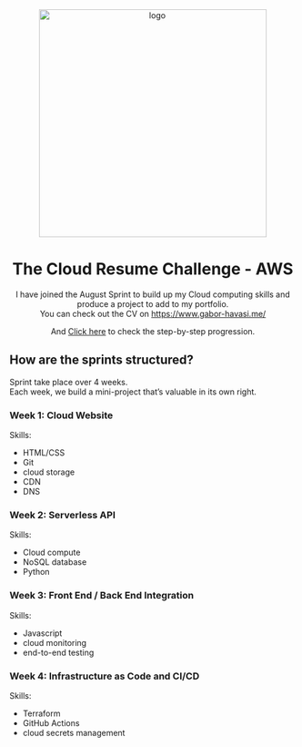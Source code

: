 <div align="center">
    <img src="https://i.ibb.co/VqwYV9X/cloudresulechallenge.png" alt="logo" width="400"/>

<h1 align="center">The Cloud Resume Challenge - AWS </h1>

I have joined the August Sprint to build up my Cloud computing skills and produce a project to add to my portfolio.      
You can check out the CV on https://www.gabor-havasi.me/

And <a href="https://github.com/Szfinx5/Cloud-Resume-Challenge/blob/main/PROGRESSION.md">Click here</a> to check the step-by-step progression.
</div>

## How are the sprints structured?     

Sprint take place over 4 weeks.    
Each week, we build a mini-project that’s valuable in its own right.   

### Week 1: Cloud Website
Skills:  
 - HTML/CSS
 - Git
 - cloud storage
 - CDN
  - DNS

### Week 2: Serverless API
Skills: 
 - Cloud compute 
  - NoSQL database 
   - Python

### Week 3: Front End / Back End Integration
Skills: 
 - Javascript
  - cloud monitoring 
   - end-to-end testing

### Week 4: Infrastructure as Code and CI/CD
Skills: 
 - Terraform
 - GitHub Actions 
 - cloud secrets management
